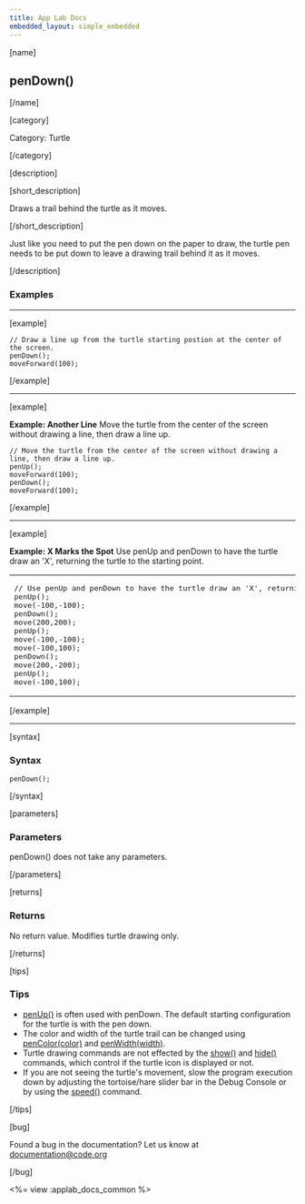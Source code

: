 ```yaml
---
title: App Lab Docs
embedded_layout: simple_embedded
---
```


[name]

## penDown()

[/name]


[category]

Category: Turtle

[/category]

[description]

[short_description]

Draws a trail behind the turtle as it moves.

[/short_description]

Just like you need to put the pen down on the paper to draw, the turtle pen needs to be put down to leave a drawing trail behind it as it moves.

[/description]

### Examples
____________________________________________________

[example]

```
// Draw a line up from the turtle starting postion at the center of the screen.
penDown();
moveForward(100);
```

[/example]

____________________________________________________

[example]

**Example: Another Line** Move the turtle from the center of the screen without drawing a line, then draw a line up.

```
// Move the turtle from the center of the screen without drawing a line, then draw a line up.
penUp();
moveForward(100);
penDown();
moveForward(100);
```

[/example]

____________________________________________________

[example]

**Example: X Marks the Spot** Use penUp and penDown to have the turtle draw an 'X', returning the turtle to the starting point.

<table>
<tr>
<td>
<pre>
// Use penUp and penDown to have the turtle draw an 'X', returning the turtle to the starting point.
penUp();
move(-100,-100);
penDown();
move(200,200);
penUp();
move(-100,-100);
move(-100,100);
penDown();
move(200,-200);
penUp();
move(-100,100);
</pre>
</td>
<td>

<img src='https://images.code.org/146a196d93cc1520440ae1b1379d5c7f-image-1444486592202.gif' style='width: 150px;'> 

</td>
</tr>
</table>
 



[/example]

____________________________________________________

[syntax]

### Syntax
```
penDown();
```

[/syntax]

[parameters]

### Parameters
penDown() does not take any parameters.

[/parameters]

[returns]

### Returns
No return value. Modifies turtle drawing only.

[/returns]

[tips]

### Tips
- [penUp()](/applab/docs/penUp) is often used with penDown. The default starting configuration for the turtle is with the pen down.
- The color and width of the turtle trail can be changed using [penColor(color)](/applab/docs/penColor) and [penWidth(width)](/applab/docs/penWidth).
- Turtle drawing commands are not effected by the [show()](/applab/docs/show) and [hide()](/applab/docs/hide) commands, which control if the turtle icon is displayed or not.
- If you are not seeing the turtle's movement, slow the program execution down by adjusting the tortoise/hare slider bar in the Debug Console or by using the [speed()](/applab/docs/speed) command.

[/tips]

[bug]

Found a bug in the documentation? Let us know at documentation@code.org

[/bug]

<%= view :applab_docs_common %>
